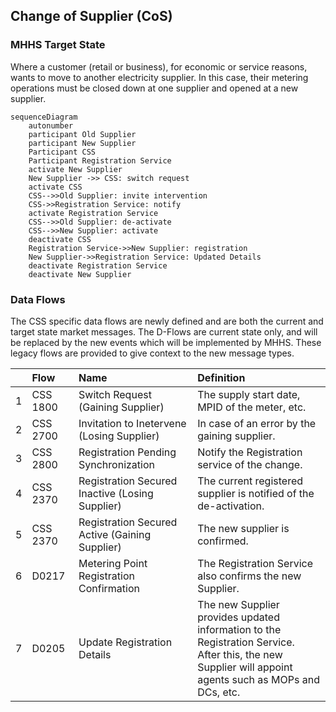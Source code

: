 ## Change of Supplier (CoS)
### MHHS Target State
Where a customer (retail or business), for economic or service reasons, wants to move to another electricity supplier.  In this case, their metering operations must be closed down at one supplier and opened at a new supplier.   

```mermaid
sequenceDiagram
    autonumber
    participant Old Supplier
    participant New Supplier
    Participant CSS
    Participant Registration Service
    activate New Supplier
    New Supplier ->> CSS: switch request
    activate CSS
    CSS-->>Old Supplier: invite intervention
    CSS->>Registration Service: notify
    activate Registration Service
    CSS-->>Old Supplier: de-activate
    CSS-->>New Supplier: activate
    deactivate CSS
    Registration Service->>New Supplier: registration
    New Supplier->>Registration Service: Updated Details
    deactivate Registration Service
    deactivate New Supplier
```

### Data Flows
The CSS specific data flows are newly defined and are both the current and target state market messages.  The D-Flows are current state only, and will be replaced by the new events which will be implemented by MHHS.  These legacy flows are provided to give context to the new message types.     

| |Flow |Name |Definition |
|:-|:-|:-|:-|
|1 |CSS 1800 |Switch Request (Gaining Supplier) |The supply start date, MPID of the meter, etc. |
|2 |CSS 2700 |Invitation to Inetervene (Losing Supplier) |In case of an error by the gaining supplier. |
|3 |CSS 2800 |Registration Pending Synchronization |Notify the Registration service of the  change. |
|4 |CSS 2370 |Registration Secured Inactive (Losing Supplier) |The current registered supplier is notified of the de-activation. |
|5 |CSS 2370 |Registration Secured Active (Gaining Supplier) |The new supplier is confirmed. |
|6 |D0217 |Metering Point Registration Confirmation |The Registration Service also confirms the new Supplier. |
|7 |D0205 |Update Registration Details |The new Supplier provides updated information to the Registration Service. <br/>After this, the new Supplier will appoint agents such as MOPs and DCs, etc. |

